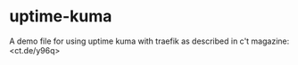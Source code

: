# uptime-kuma

A demo file for using uptime kuma with traefik as described in c't magazine: <ct.de/y96q>
